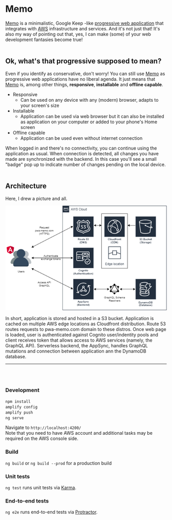 # Memo

[Memo](https://pwa-memo.com) is a minimalistic, Google Keep -like [progressive web application](https://web.dev/what-are-pwas) that integrates with [AWS](https://aws.amazon.com) infrastructure and services. And it's not just that! It's also my way of pointing out that, yes, I can make (some) of your web development fantasies become true!
<br>
<br>

## Ok, what's that progressive supposed to mean?

Even if you identify as conservative, don't worry! You can still use [Memo](https://pwa-memo.com) as progressive web applications have no liberal agenda. It just means that [Memo](https://pwa-memo.com) is, among other things, **responsive**, **installable** and **offline capable**.

- Responsive
  - Can be used on any device with any (modern) browser, adapts to your screen's size
- Installable
  - Application can be used via web browser but it can also be installed as application on your computer or added to your phone's Home screen
- Offline capable
  - Application can be used even without internet connection

When logged in and there's no connectivity, you can continue using the application as usual. When connection is detected, all changes you have made are synchronized with the backend. In this case you'll see a small "badge" pop up to indicate number of changes pending on the local device.
<br>
<br>

## Architecture

Here, I drew a picture and all.

![Alt text](/readme-images/architecture.png?raw=true)

In short, application is stored and hosted in a S3 bucket. Application is cached on multiple AWS edge locations as Cloudfront distribution. Route 53 routes requests to pwa-memo.com domain to these distros. Once web page is loaded, user is authenticated against Cognito user/indentity pools and client receives token that allows access to AWS services (namely, the GraphQL API). Serverless backend, the AppSync, handles GraphQL mutations and connection between application ann the DynamoDB database.

<hr>
<br>
<br>

### Development

`npm install`<br>
`amplify config`<br>
`amplify push`<br>
`ng serve`

Navigate to `http://localhost:4200/`<br>
Note that you need to have AWS account and additional tasks may be required on the AWS console side.

### Build

`ng build` or `ng build --prod` for a production build

### Unit tests

`ng test` runs unit tests via [Karma](https://karma-runner.github.io).

### End-to-end tests

`ng e2e` runs end-to-end tests via [Protractor](http://www.protractortest.org/).

